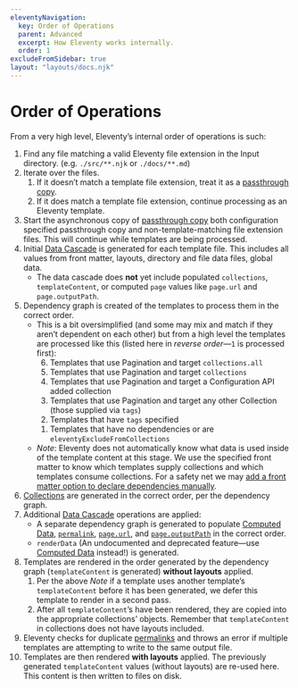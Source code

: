 ```yaml
---
eleventyNavigation:
  key: Order of Operations
  parent: Advanced
  excerpt: How Eleventy works internally.
  order: 1
excludeFromSidebar: true
layout: "layouts/docs.njk"
---
```

# Order of Operations

From a very high level, Eleventy’s internal order of operations is such:

1. Find any file matching a valid Eleventy file extension in the Input directory. (e.g. `./src/**.njk` or `./docs/**.md`)
1. Iterate over the files.
	1. If it doesn’t match a template file extension, treat it as a [passthrough copy](/docs/copy/).
	1. If it does match a template file extension, continue processing as an Eleventy template.
1. Start the asynchronous copy of [passthrough copy](/docs/copy) both configuration specified passthrough copy and non-template-matching file extension files. This will continue while templates are being processed.
1. Initial [Data Cascade](/docs/data-cascade/) is generated for each template file. This includes all values from front matter, layouts, directory and file data files, global data.
	* The data cascade does **not** yet include populated `collections`, `templateContent`, or computed `page` values like `page.url` and `page.outputPath`. <!-- Template.js -> getTemplateMapEntries -->
1. Dependency graph is created of the templates to process them in the correct order. <!-- TemplateMap.js -->
	* This is a bit oversimplified (and some may mix and match if they aren’t dependent on each other) but from a high level the templates are processed like this (listed here in _reverse order_—`1` is processed first):
		<ol reversed>
			<li>Templates that use Pagination and target <code>collections.all</code></li>
			<li>Templates that use Pagination and target <code>collections</code></li>
			<li>Templates that use Pagination and target a Configuration API added collection</li>
			<li>Templates that use Pagination and target any other Collection (those supplied via <code>tags</code>)</li>
			<li>Templates that have <code>tags</code> specified</li>
			<li>Templates that have no dependencies or are <code>eleventyExcludeFromCollections</code></li>
		</ol>
	* _Note_: Eleventy does not automatically know what data is used inside of the template content at this stage. We use the specified front matter to know which templates supply collections and which templates consume collections. For a safety net we may [add a front matter option to declare dependencies manually](https://github.com/11ty/eleventy/issues/975).
1. [Collections](/docs/collections/) are generated in the correct order, per the dependency graph.
1. Additional [Data Cascade](/docs/data-cascade/) operations are applied: <!-- Template.js -> getTemplates -->
	* A separate dependency graph is generated to populate [Computed Data](/docs/data-computed/), [`permalink`](/docs/permalinks/), [`page.url`](/docs/data-eleventy-supplied/), and [`page.outputPath`](/docs/data-eleventy-supplied/) in the correct order.
	* `renderData` (An undocumented and deprecated feature—use [Computed Data](/docs/data-computed/) instead!) is generated.
1. Templates are rendered in the order generated by the dependency graph (`templateContent` is generated) **without layouts** applied.
	1. Per the above _Note_ if a template uses another template’s `templateContent` before it has been generated, we defer this template to render in a second pass.
	1. After all `templateContent`’s have been rendered, they are copied into the appropriate collections’ objects. Remember that `templateContent` in collections does not have layouts included.
1. Eleventy checks for duplicate [permalinks](/docs/permalinks/) and throws an error if multiple templates are attempting to write to the same output file.
1. Templates are then rendered **with layouts** applied. The previously generated `templateContent` values (without layouts) are re-used here. This content is then written to files on disk.

